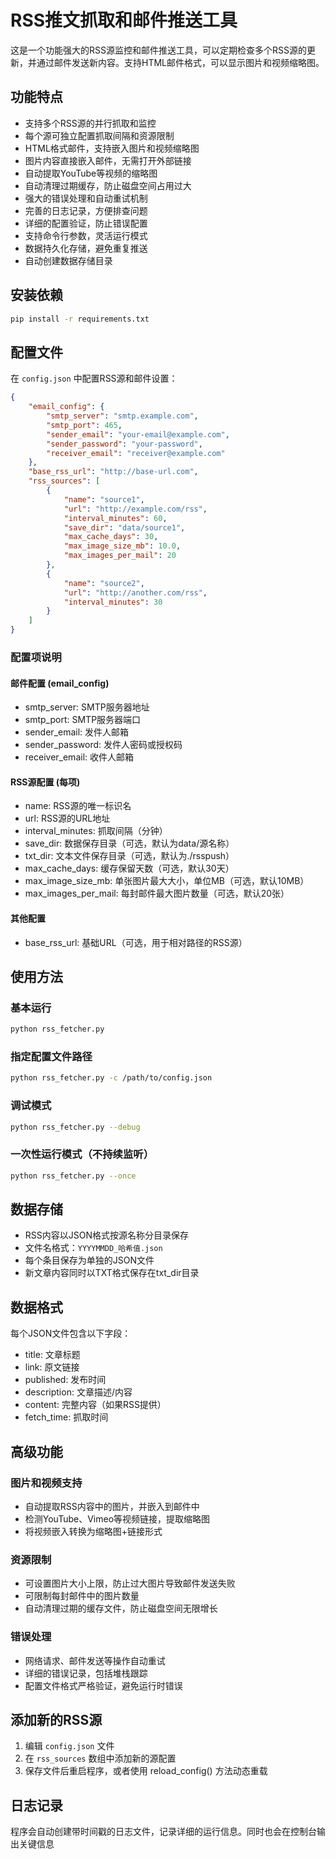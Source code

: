 # RSS推文抓取和邮件推送工具

这是一个功能强大的RSS源监控和邮件推送工具，可以定期检查多个RSS源的更新，并通过邮件发送新内容。支持HTML邮件格式，可以显示图片和视频缩略图。

## 功能特点

- 支持多个RSS源的并行抓取和监控
- 每个源可独立配置抓取间隔和资源限制
- HTML格式邮件，支持嵌入图片和视频缩略图
- 图片内容直接嵌入邮件，无需打开外部链接
- 自动提取YouTube等视频的缩略图
- 自动清理过期缓存，防止磁盘空间占用过大
- 强大的错误处理和自动重试机制
- 完善的日志记录，方便排查问题
- 详细的配置验证，防止错误配置
- 支持命令行参数，灵活运行模式
- 数据持久化存储，避免重复推送
- 自动创建数据存储目录

## 安装依赖

```bash
pip install -r requirements.txt
```

## 配置文件

在 `config.json` 中配置RSS源和邮件设置：

```json
{
    "email_config": {
        "smtp_server": "smtp.example.com",
        "smtp_port": 465,
        "sender_email": "your-email@example.com",
        "sender_password": "your-password",
        "receiver_email": "receiver@example.com"
    },
    "base_rss_url": "http://base-url.com",
    "rss_sources": [
        {
            "name": "source1",
            "url": "http://example.com/rss",
            "interval_minutes": 60,
            "save_dir": "data/source1",
            "max_cache_days": 30,
            "max_image_size_mb": 10.0,
            "max_images_per_mail": 20
        },
        {
            "name": "source2",
            "url": "http://another.com/rss",
            "interval_minutes": 30
        }
    ]
}
```

### 配置项说明

#### 邮件配置 (email_config)
- smtp_server: SMTP服务器地址
- smtp_port: SMTP服务器端口
- sender_email: 发件人邮箱
- sender_password: 发件人密码或授权码
- receiver_email: 收件人邮箱

#### RSS源配置 (每项)
- name: RSS源的唯一标识名
- url: RSS源的URL地址
- interval_minutes: 抓取间隔（分钟）
- save_dir: 数据保存目录（可选，默认为data/源名称）
- txt_dir: 文本文件保存目录（可选，默认为./rsspush）
- max_cache_days: 缓存保留天数（可选，默认30天）
- max_image_size_mb: 单张图片最大大小，单位MB（可选，默认10MB）
- max_images_per_mail: 每封邮件最大图片数量（可选，默认20张）

#### 其他配置
- base_rss_url: 基础URL（可选，用于相对路径的RSS源）

## 使用方法

### 基本运行

```bash
python rss_fetcher.py
```

### 指定配置文件路径

```bash
python rss_fetcher.py -c /path/to/config.json
```

### 调试模式

```bash
python rss_fetcher.py --debug
```

### 一次性运行模式（不持续监听）

```bash
python rss_fetcher.py --once
```

## 数据存储

- RSS内容以JSON格式按源名称分目录保存
- 文件名格式：`YYYYMMDD_哈希值.json`
- 每个条目保存为单独的JSON文件
- 新文章内容同时以TXT格式保存在txt_dir目录

## 数据格式

每个JSON文件包含以下字段：
- title: 文章标题
- link: 原文链接
- published: 发布时间
- description: 文章描述/内容
- content: 完整内容（如果RSS提供）
- fetch_time: 抓取时间

## 高级功能

### 图片和视频支持
- 自动提取RSS内容中的图片，并嵌入到邮件中
- 检测YouTube、Vimeo等视频链接，提取缩略图
- 将视频嵌入转换为缩略图+链接形式

### 资源限制
- 可设置图片大小上限，防止过大图片导致邮件发送失败
- 可限制每封邮件中的图片数量
- 自动清理过期的缓存文件，防止磁盘空间无限增长

### 错误处理
- 网络请求、邮件发送等操作自动重试
- 详细的错误记录，包括堆栈跟踪
- 配置文件格式严格验证，避免运行时错误

## 添加新的RSS源

1. 编辑 `config.json` 文件
2. 在 `rss_sources` 数组中添加新的源配置
3. 保存文件后重启程序，或者使用 reload_config() 方法动态重载

## 日志记录

程序会自动创建带时间戳的日志文件，记录详细的运行信息。同时也会在控制台输出关键信息 